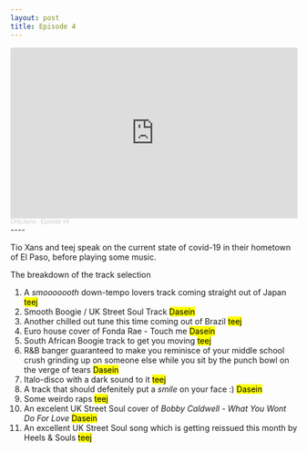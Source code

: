 ```yaml
---
layout: post
title: Episode 4
---
```

<iframe width="100%" height="300" scrolling="no" frameborder="no" allow="autoplay" src="https://w.soundcloud.com/player/?url=https%3A//api.soundcloud.com/tracks/908906011&color=%23ff5500&auto_play=false&hide_related=true&show_comments=false&show_user=true&show_reposts=false&show_teaser=true&visual=true"></iframe><div style="font-size: 10px; color: #cccccc;line-break: anywhere;word-break: normal;overflow: hidden;white-space: nowrap;text-overflow: ellipsis; font-family: Interstate,Lucida Grande,Lucida Sans Unicode,Lucida Sans,Garuda,Verdana,Tahoma,sans-serif;font-weight: 100;"><a href="https://soundcloud.com/onlyjamsradio" title="OnlyJams" target="_blank" style="color: #cccccc; text-decoration: none;">OnlyJams</a> · <a href="https://soundcloud.com/onlyjamsradio/episode-4" title="Episode #4" target="_blank" style="color: #cccccc; text-decoration: none;">Episode #4</a></div>
----

Tio Xans and teej speak on the current state of covid-19 in their hometown of El Paso, before playing some music.

The breakdown of the track selection
1. A *smooooooth* down-tempo lovers track coming straight out of Japan <mark>teej</mark>
2. Smooth Boogie / UK Street Soul Track <mark>Dasein</mark>
3. Another chilled out tune this time coming out of Brazil <mark>teej</mark>
4. Euro house cover of Fonda Rae - Touch me <mark>Dasein</mark>
5. South African Boogie track to get you moving <mark>teej</mark>
6. R&B banger guaranteed to make you reminisce of your middle school crush grinding up on someone else while you sit by the punch bowl on the verge of tears <mark>Dasein</mark>
7. Italo-disco with a dark sound to it <mark>teej</mark>
8. A track that should defenitely put a *smile* on your face :) <mark>Dasein</mark>
9. Some weirdo raps <mark>teej</mark>
10. An excelent UK Street Soul cover of *Bobby Caldwell - What You Wont Do For Love* <mark>Dasein</mark>
11. An excellent UK Street Soul song which is getting reissued this month by Heels & Souls <mark>teej</mark>